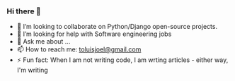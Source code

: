 ### Hi there 👋


- 👯 I’m looking to collaborate on Python/Django open-source projects.
- 🤔 I’m looking for help with Software engineering jobs
- 💬 Ask me about ...
- 📫 How to reach me: toluisjoel@gmail.com
- ⚡ Fun fact: When I am not writing code, I am wrting articles - either way, I'm writing
